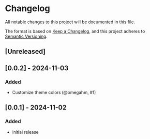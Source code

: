 # Changelog

All notable changes to this project will be documented in this file.

The format is based on [Keep a Changelog](https://keepachangelog.com/en/1.1.0/),
and this project adheres to [Semantic Versioning](https://semver.org/spec/v2.0.0.html).

## [Unreleased]

## [0.0.2] - 2024-11-03

### Added

- Customize theme colors (@omegahm, #1)

## [0.0.1] - 2024-11-02

### Added

- Initial release
